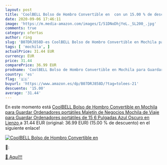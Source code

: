 ```yaml
---
layout: post
title: 'CoolBELL Bolso de Hombro Convertible en  con un 15.00 % de descuento'
date: 2020-09-06 17:46:11
image: 'https://m.media-amazon.com/images/I/51DNoDhjYeL._SL200_.jpg'
comments: true
category: ofertas
author: ring
slug: 'B07DRJ858D-es CoolBELL Bolso de Hombro Convertible en Mochila para...'
tags: [ 'mochila', ]
actualPrice: 31.44 EUR
currency: EUR
price: 31.44
comparePrice: 36.99 EUR
prodname: 'CoolBELL Bolso de Hombro Convertible en Mochila para Guardar Ordenadores portátiles Maletín de Negocios Mochila de Viaje para Guardar Ordenadores portátiles de 15 6 Pulgadas  Azul Oscuro en Lienzo '
country: 'es'
flag: '🇪🇸'
buyurl: 'https://www.amazon.es/dp/B07DRJ858D/?tag=tolees-21'
descuento: '15.00'
average: '31.44'
---
```


En este momento está [CoolBELL Bolso de Hombro Convertible en Mochila para Guardar Ordenadores portátiles Maletín de Negocios Mochila de Viaje para Guardar Ordenadores portátiles de 15 6 Pulgadas  Azul Oscuro en Lienzo ](https://www.amazon.es/dp/B07DRJ858D/?tag=tolees-21) a 31.44 EUR (original: 36.99 EUR) (15.00 %  de descuento) en el siguiente enlace!

[![CoolBELL Bolso de Hombro Convertible en ](https://m.media-amazon.com/images/I/51DNoDhjYeL._SL200_.jpg)](https://www.amazon.es/dp/B07DRJ858D/?tag=tolees-21)

🔎:


[🛒 Aquí!!!](https://www.amazon.es/dp/B07DRJ858D/?tag=tolees-21)
